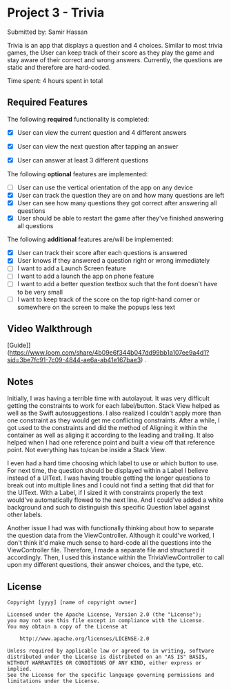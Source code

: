 # Project 3 - Trivia

Submitted by: Samir Hassan

Trivia is an app that displays a question and 4 choices. Similar to most trivia games, the User can keep track of their score as they play the game and stay aware of their correct and wrong answers. Currently, the questions are static and therefore are hard-coded. 

Time spent: 4 hours spent in total

## Required Features

The following **required** functionality is completed:

- [X] User can view the current question and 4 different answers
- [X] User can view the next question after tapping an answer
- [X] User can answer at least 3 different questions


The following **optional** features are implemented:

- [ ] User can use the vertical orientation of the app on any device
- [X] User can track the question they are on and how many questions are left
- [X] User can see how many questions they got correct after answering all questions
- [X] User should be able to restart the game after they've finished answering all questions

The following **additional** features are/will be implemented:

- [X] User can track their score after each questions is answered
- [X] User knows if they answered a question right or wrong immediately
- [ ] I want to add a Launch Screen feature
- [ ] I want to add a launch the app on phone feature
- [ ] I want to add a better question textbox such that the font doesn't have to be very small
- [ ] I want to keep track of the score on the top right-hand corner or somewhere on the screen to make the popups less text

## Video Walkthrough

[Guide]](https://www.loom.com/share/4b09e6f344b047dd99bb1a107ee9a4d1?sid=3be7fc91-7c09-4844-ae6a-ab41e167bae3) .

## Notes

Initially, I was having a terrible time with autolayout. It was very difficult getting the constraints to work for each label/button. Stack View helped as well as the Swift autosuggestions. I also realized I couldn't apply more than one constraint as they would get me conflicting constraints. After a while, I got used to the constraints and did the method of Aligning it within the container as well as aliging it according to the leading and trailing. It also helped when I had one reference point and built a view off that reference point. Not everything has to/can be inside a Stack View.

I even had a hard time choosing which label to use or which button to use. For next time, the question should be displayed within a Label I believe instead of a UIText. I was having trouble getting the longer questions to break out into multiple lines and I could not find a setting that did that for the UIText. With a Label, if I sized it with constraints properly the text would've automatically flowed to the next line. And I could've added a white background and such to distinguish this specific Question label against other labels.

Another issue I had was with functionally thinking about how to separate the question data from the ViewController. Although it could've worked, I don't think it'd make much sense to hard-code all the questions into the ViewController file. Therefore, I made a separate file and structured it accordingly. Then, I used this instance within the TriviaViewController to call upon my different questions, their answer choices, and the type, etc. 



## License

    Copyright [yyyy] [name of copyright owner]

    Licensed under the Apache License, Version 2.0 (the "License");
    you may not use this file except in compliance with the License.
    You may obtain a copy of the License at

        http://www.apache.org/licenses/LICENSE-2.0

    Unless required by applicable law or agreed to in writing, software
    distributed under the License is distributed on an "AS IS" BASIS,
    WITHOUT WARRANTIES OR CONDITIONS OF ANY KIND, either express or implied.
    See the License for the specific language governing permissions and
    limitations under the License.
